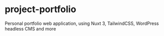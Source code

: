 # project-portfolio
Personal portfolio web application, using Nuxt 3, TailwindCSS, WordPress headless CMS and more
